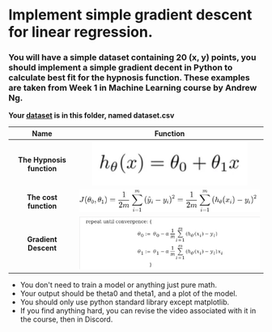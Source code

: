 # Implement simple gradient descent for linear regression.
### You will have a simple dataset containing 20 (x, y) points, you should implement a simple gradient decent in Python to calculate best fit for the hypnosis function. These examples are taken from Week 1 in Machine Learning course by Andrew Ng.

**Your [dataset](dataset.csv) is in this folder, named dataset.csv**

|Name| Function|
|:------:| :--------------:|
|**The Hypnosis function** | ![h(x)=theta0 + theta1 * x](equations/hypnosis.png) |
|**The cost function** | ![J(theta0, theta1) = (1/2*m)*sum "from 1 to m" of ((h(x subscript i) - y)^2)](equations/cost_function.png)|
|**Gradient Descent** |![no alt text](equations/gradient_descent.png) |

* You don't need to train a model or anything just pure math.
* Your output should be theta0 and theta1, and a plot of the model.
* You should only use python standard library except matplotlib.
* If you find anything hard, you can revise the video associated with it in the course, then in Discord.
